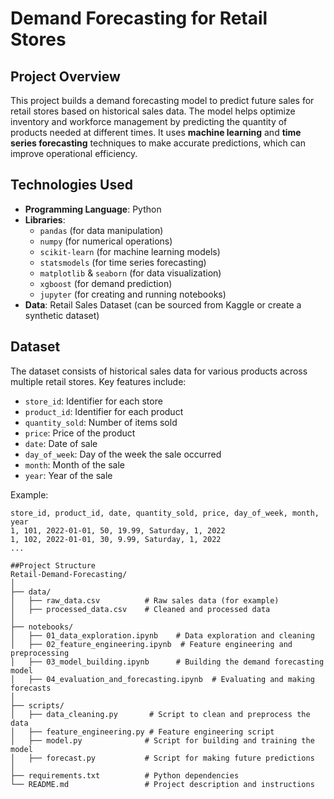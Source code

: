 # Demand Forecasting for Retail Stores

## Project Overview
This project builds a demand forecasting model to predict future sales for retail stores based on historical sales data. The model helps optimize inventory and workforce management by predicting the quantity of products needed at different times. It uses **machine learning** and **time series forecasting** techniques to make accurate predictions, which can improve operational efficiency.

## Technologies Used
- **Programming Language**: Python
- **Libraries**: 
  - `pandas` (for data manipulation)
  - `numpy` (for numerical operations)
  - `scikit-learn` (for machine learning models)
  - `statsmodels` (for time series forecasting)
  - `matplotlib` & `seaborn` (for data visualization)
  - `xgboost` (for demand prediction)
  - `jupyter` (for creating and running notebooks)
- **Data**: Retail Sales Dataset (can be sourced from Kaggle or create a synthetic dataset)

## Dataset
The dataset consists of historical sales data for various products across multiple retail stores. Key features include:
- `store_id`: Identifier for each store
- `product_id`: Identifier for each product
- `quantity_sold`: Number of items sold
- `price`: Price of the product
- `date`: Date of sale
- `day_of_week`: Day of the week the sale occurred
- `month`: Month of the sale
- `year`: Year of the sale

Example: 
```csv
store_id, product_id, date, quantity_sold, price, day_of_week, month, year
1, 101, 2022-01-01, 50, 19.99, Saturday, 1, 2022
1, 102, 2022-01-01, 30, 9.99, Saturday, 1, 2022
...

##Project Structure
Retail-Demand-Forecasting/
│
├── data/
│   ├── raw_data.csv          # Raw sales data (for example)
│   ├── processed_data.csv    # Cleaned and processed data
│
├── notebooks/
│   ├── 01_data_exploration.ipynb    # Data exploration and cleaning
│   ├── 02_feature_engineering.ipynb  # Feature engineering and preprocessing
│   ├── 03_model_building.ipynb      # Building the demand forecasting model
│   ├── 04_evaluation_and_forecasting.ipynb  # Evaluating and making forecasts
│
├── scripts/
│   ├── data_cleaning.py       # Script to clean and preprocess the data
│   ├── feature_engineering.py # Feature engineering script
│   ├── model.py              # Script for building and training the model
│   ├── forecast.py           # Script for making future predictions
│
├── requirements.txt          # Python dependencies
└── README.md                 # Project description and instructions
